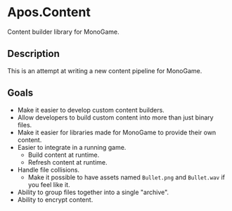 # Apos.Content
Content builder library for MonoGame.

## Description
This is an attempt at writing a new content pipeline for MonoGame.

## Goals
* Make it easier to develop custom content builders.
* Allow developers to build custom content into more than just binary files.
* Make it easier for libraries made for MonoGame to provide their own content.
* Easier to integrate in a running game.
  * Build content at runtime.
  * Refresh content at runtime.
* Handle file collisions.
  * Make it possible to have assets named `Bullet.png` and `Bullet.wav` if you feel like it.
* Ability to group files together into a single "archive".
* Ability to encrypt content.

